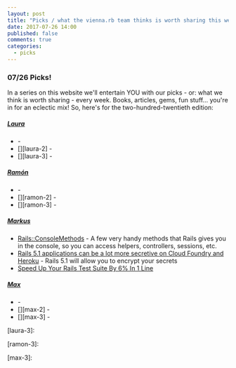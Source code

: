 ```yaml
---
layout: post
title: "Picks / what the vienna.rb team thinks is worth sharing this week"
date: 2017-07-26 14:00
published: false
comments: true
categories:
  - picks
---
```


### 07/26 Picks!

In a series on this website we'll entertain YOU with our picks - or: what we think is worth sharing - every week.
Books, articles, gems, fun stuff... you're in for an eclectic mix! So, here's for the two-hundred-twentieth edition:


##### [Laura][laura]
- [][laura-1] -
- [][laura-2] -
- [][laura-3] -

##### [Ramón][ramon]
- [][ramon-1] -
- [][ramon-2] -
- [][ramon-3] -

##### [Markus][markus]
- [Rails::ConsoleMethods][markus-1] - A few very handy methods that Rails gives you in the console, so you can access helpers, controllers, sessions, etc.
- [Rails 5.1 applications can be a lot more secretive on Cloud Foundry and Heroku][markus-2] - Rails 5.1 will allow you to encrypt your secrets
- [Speed Up Your Rails Test Suite By 6% In 1 Line][markus-3]

##### [Max][max]
- [][max-1] -
- [][max-2] -
- [][max-3] -



[laura]: https://www.twitter.com/alicetragedy
[laura-1]:
[laura-2]:
[laura-3]:

[ramon]: https://twitter.com/senorhuidobro
[ramon-1]:
[ramon-2]:
[ramon-3]:

[markus]: https://twitter.com/nuclearsquid
[markus-1]: http://api.rubyonrails.org/classes/Rails/ConsoleMethods.html
[markus-2]: http://www.starkandwayne.com/blog/rails-5-1-applications-can-be-a-lot-more-secretive-on-cloud-foundry-and-heroku/
[markus-3]: https://jtway.co/speed-up-your-rails-test-suite-by-6-in-1-line-13fedb869ec4

[max]: https://www.twitter.com/klappradla
[max-1]:
[max-2]:
[max-3]:

